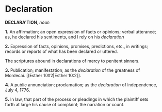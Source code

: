 # Declaration

**DECLARA'TION**, _noun_

**1.** An affirmation; an open expression of facts or opinions; verbal utterance; as, he declared his sentiments, and I rely on his _declaration_

**2.** Expression of facts, opinions, promises, predictions, etc., in writings; records or reports of what has been declared or uttered.

The scriptures abound in declarations of mercy to penitent sinners.

**3.** Publication; manifestation; as the _declaration_ of the greatness of Mordecai. [[Esther 10#2|Esther 10:2]].

**4.** A public annunciation; proclamation; as the _declaration_ of Independence, July 4, 1776.

**5.** In law, that part of the process or pleadings in which the plaintiff sets forth at large his cause of complaint; the narration or count.